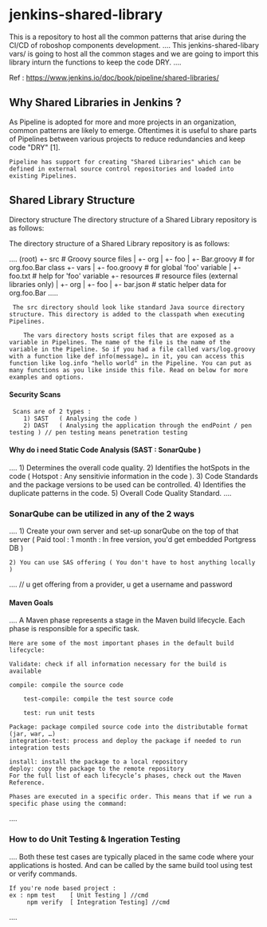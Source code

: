 # jenkins-shared-library

This is a repository to host all the common patterns that arise during the CI/CD of roboshop components development.
....
This jenkins-shared-libary vars/ is going to host all the common stages and we are going to import this library inturn the functions to keep the code DRY.
....

Ref : https://www.jenkins.io/doc/book/pipeline/shared-libraries/ 

## Why Shared Libraries in Jenkins ?

As Pipeline is adopted for more and more projects in an organization, common patterns are likely to emerge. Oftentimes it is useful to share parts of Pipelines between various projects to reduce redundancies and keep code "DRY" [1].

    Pipeline has support for creating "Shared Libraries" which can be defined in external source control repositories and loaded into existing Pipelines.

## Shared Library Structure

Directory structure The directory structure of a Shared Library repository is as follows:

The directory structure of a Shared Library repository is as follows:

....
      (root)
      +- src                     # Groovy source files
      |   +- org
      |       +- foo
      |           +- Bar.groovy  # for org.foo.Bar class
      +- vars
      |   +- foo.groovy          # for global 'foo' variable
      |   +- foo.txt             # help for 'foo' variable
      +- resources               # resource files (external libraries only)
      |   +- org
      |       +- foo
      |           +- bar.json    # static helper data for org.foo.Bar
.....

     The src directory should look like standard Java source directory structure. This directory is added to the classpath when executing Pipelines.

        The vars directory hosts script files that are exposed as a variable in Pipelines. The name of the file is the name of the variable in the Pipeline. So if you had a file called vars/log.groovy with a function like def info(message)…​ in it, you can access this function like log.info "hello world" in the Pipeline. You can put as many functions as you like inside this file. Read on below for more examples and options.

#### Security Scans

     Scans are of 2 types :
        1) SAST   ( Analysing the code )
        2) DAST   ( Analysing the application through the endPoint / pen testing ) // pen testing means penetration testing

#### Why do i need Static Code Analysis (SAST : SonarQube )
....
      1) Determines the overall code quality.
      2) Identifies the hotSpots in the code ( Hotspot : Any sensitivie information in the code ).
      3) Code Standards and the package versions to be used can be controlled.
      4) Identifies the duplicate patterns in the code.
      5) Overall Code Quality Standard.
....

### SonarQube can be utilized in any of the 2 ways
....
    1) Create your own server and set-up sonarQube on the top of that server ( Paid tool : 1 month : In free version, you'd get embedded Portgress DB ) 

    2) You can use SAS offering ( You don't have to host anything locally )
....  // u get offering from a provider, u get a username and password

#### Maven Goals
....
    A Maven phase represents a stage in the Maven build lifecycle. Each phase is responsible for a specific task.

    Here are some of the most important phases in the default build lifecycle:

    Validate: check if all information necessary for the build is available

    compile: compile the source code

        test-compile: compile the test source code

        test: run unit tests

    Package: package compiled source code into the distributable format (jar, war, …)
    integration-test: process and deploy the package if needed to run integration tests

    install: install the package to a local repository
    deploy: copy the package to the remote repository
    For the full list of each lifecycle’s phases, check out the Maven Reference.

    Phases are executed in a specific order. This means that if we run a specific phase using the command: 
....
    
### How to do Unit Testing & Ingeration Testing
....
     Both these test cases are typically placed in the same code where your applications is hosted. And can be called by the same build tool using test or verify commands.

    If you're node based project :
    ex : npm test    [ Unit Testing ] //cmd
         npm verify  [ Integration Testing] //cmd

....
    

